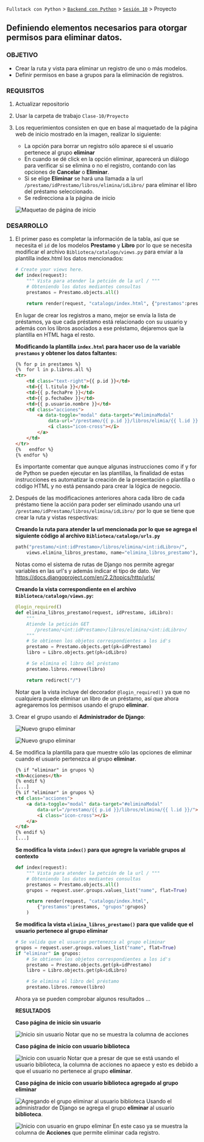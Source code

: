 `Fullstack con Python` > [`Backend con Python`](../../Readme.md) > [`Sesión 10`](../Readme.md) > Proyecto
## Definiendo elementos necesarios para otorgar permisos para eliminar datos.  

### OBJETIVO
- Crear la ruta y vista para eliminar un registro de uno o más modelos.
- Definir permisos en base a grupos para la eliminación de registros.

### REQUISITOS
1. Actualizar repositorio
1. Usar la carpeta de trabajo `Clase-10/Proyecto`
1. Los requerimientos consisten en que en base al maquetado de la página web de inicio mostrado en la imagen, realizar lo siguiente:
   - La opción para borrar un registro sólo aparece si el usuario pertenece al grupo __eliminar__
   - En cuando se dé click en la opción eliminar, aparecerá un diálogo para verificar si se elimina o no el registro, contando con las opciones de __Cancelar__ o __Eliminar__.
   - Si se elige __Eliminar__ se hará una llamada a la url `/prestamo/idPrestamo/libros/elimina/idLibro/` para eliminar el libro del préstamo seleccionado.
   - Se redirecciona a la página de inicio

   ![Maquetao de página de inicio](assets/pagina-inicio-borrar-01.png)

### DESARROLLO
1. El primer paso es completar la información de la tabla, así que se necesita el `id` de los modelos __Prestamo__ y __Libro__ por lo que se necesita modificar el archivo `Biblioteca/catalogo/views.py` para enviar a la plantilla index.html los datos mencionados:

   ```python
   # Create your views here.
   def index(request):
       """ Vista para atender la petción de la url / """
       # Obteniendo los datos mediantes consultas
       prestamos = Prestamo.objects.all()

       return render(request, "catalogo/index.html", {"prestamos":prestamos})

   ```
   En lugar de crear los registros a mano, mejor se envía la lista de préstamos, ya que cada préstamo está relacionado con su usuario y además con los libros asociados a ese préstamo, dejaremos que la plantilla en HTML haga el resto.

   __Modificando la plantilla `index.html` para hacer uso de la variable `prestamos` y obtener los datos faltantes:__

   ```html
   {% for p in prestamos %}
   {%  for l in p.libros.all %}
   <tr>
       <td class="text-right">{{ p.id }}</td>
       <td>{{ l.titulo }}</td>
       <td>{{ p.fechaPre }}</td>
       <td>{{ p.fechaDev }}</td>
       <td>{{ p.usuario.nombre }}</td>
       <td class="acciones">
           <a data-toggle="modal" data-target="#eliminaModal"
               data-url="/prestamo/{{ p.id }}/libros/elimia/{{ l.id }}/">
               <i class="icon-cross"></i>
           </a>
       </td>
   </tr>
   {%   endfor %}
   {% endfor %}
   ```
   Es importante comentar que aunque algunas instrucciones como if y for de Python se pueden ejecutar en las plantillas, la finalidad de estas instrucciones es automatizar la creación de la presentación o plantilla o código HTML y no está pensando para crear la lógica de negocio.

1. Después de las modificaciones anteriores ahora cada libro de cada préstamo tiene la acción para poder ser eliminado usando una url `/prestamo/idPrestamo/libros/elimina/idLibro/` por lo que se tiene que crear la ruta y vistas respectivas:

   __Creando la ruta para atender la url mencionada por lo que se agrega el siguiente código al archivo `Biblioteca/catalogo/urls.py`__

   ```python
   path("prestamo/<int:idPrestamo>/libros/elimina/<int:idLibro>/",
       views.elimina_libros_prestamo, name="elimina_libros_prestamo"),
   ```
   Notas como el sistema de rutas de Django nos permite agregar variables en las url's y además indicar el tipo de dato. Ver https://docs.djangoproject.com/en/2.2/topics/http/urls/

   __Creando la vista correspondiente en el archivo `Biblioteca/catalogo/views.py`:__

   ```python
   @login_required()
   def elimina_libros_prestamo(request, idPrestamo, idLibro):
       """
       Atiende la petición GET
          /prestamo/<int:idPrestamo>/libros/elimina/<int:idLibro>/
       """
       # Se obtienen los objetos correspondientes a los id's
       prestamo = Prestamo.objects.get(pk=idPrestamo)
       libro = Libro.objects.get(pk=idLibro)

       # Se elimina el libro del préstamo
       prestamo.libros.remove(libro)

       return redirect("/")
   ```
   Notar que la vista incluye del decorador `@login_required()` ya que no cualquiera puede eliminar un libro de un préstamo, así que ahora agregaremos los permisos usando el grupo __eliminar__.

1. Crear el grupo usando el __Administrador de Django__:

   ![Nuevo grupo eliminar](assets/admin-django-nuevo-grupo-01.png)

   ![Nuevo grupo eliminar](assets/admin-django-nuevo-grupo-02.png)

1. Se modifica la plantilla para que muestre sólo las opciones de eliminar cuando el usuario pertenezca al grupo __eliminar__.

   ```html
   {% if "eliminar" in grupos %}
   <th>Acciones</th>
   {% endif %}
   [...]
   {% if "eliminar" in grupos %}
   <td class="acciones">
       <a data-toggle="modal" data-target="#eliminaModal"
           data-url="/prestamo/{{ p.id }}/libros/elimina/{{ l.id }}/">
           <i class="icon-cross"></i>
       </a>
   </td>
   {% endif %}
   [...]
   ```

   __Se modifica la vista `index()` para que agregre la variable grupos al contexto__

   ```python
   def index(request):
       """ Vista para atender la petción de la url / """
       # Obteniendo los datos mediantes consultas
       prestamos = Prestamo.objects.all()
       grupos = request.user.groups.values_list("name", flat=True)

       return render(request, "catalogo/index.html",
           {"prestamos":prestamos, "grupos":grupos}
       )
   ```

   __Se modifica la vista `elimina_libros_prestamo()` para que valide que el usuario pertenece al grupo eliminar__

   ```python
   # Se valida que el usuario pertenezca al grupo eliminar
   grupos = request.user.groups.values_list("name", flat=True)
   if "eliminar" in grupos:
       # Se obtienen los objetos correspondientes a los id's
       prestamo = Prestamo.objects.get(pk=idPrestamo)
       libro = Libro.objects.get(pk=idLibro)

       # Se elimina el libro del préstamo
       prestamo.libros.remove(libro)
   ```
   Ahora ya se pueden comprobar algunos resultados ...

   __RESULTADOS__

   __Caso página de inicio sin usuario__

   ![Inicio sin usuario](assets/pagina-inicio-borrar-02.png)
   Notar que no se muestra la columna de acciones

   __Caso página de inicio con usuario biblioteca__

   ![Inicio con usuario](assets/pagina-inicio-borrar-03.png)
   Notar que a presar de que se está usando el usuario biblioteca, la columna de acciones no apaece y esto es debido a que el usuario no pertenece al grupo __eliminar__.

   __Caso página de inicio con usuario biblioteca agregado al grupo eliminar__

   ![Agregando el grupo eliminar al usuario biblioteca](assets/pagina-inicio-borrar-04.png)
   Usando el administrador de Django se agrega el grupo __eliminar__ al usuario __biblioteca__.

   ![Inicio con usuario en grupo eliminar](assets/pagina-inicio-borrar-05.png)
   En este caso ya se muestra la columna de __Acciones__ que permite eliminar cada registro.
